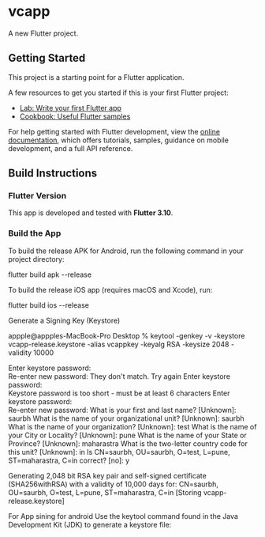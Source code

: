 # vcapp

A new Flutter project.

## Getting Started

This project is a starting point for a Flutter application.

A few resources to get you started if this is your first Flutter project:

- [Lab: Write your first Flutter app](https://docs.flutter.dev/get-started/codelab)
- [Cookbook: Useful Flutter samples](https://docs.flutter.dev/cookbook)

For help getting started with Flutter development, view the
[online documentation](https://docs.flutter.dev/), which offers tutorials,
samples, guidance on mobile development, and a full API reference.

## Build Instructions

### Flutter Version

This app is developed and tested with **Flutter 3.10**.

### Build the App

To build the release APK for Android, run the following command in your project directory:

flutter build apk --release

To build the release iOS app (requires macOS and Xcode), run:

flutter build ios --release

Generate a Signing Key (Keystore)

appple@appples-MacBook-Pro Desktop % keytool -genkey -v -keystore vcapp-release.keystore -alias vcappkey -keyalg RSA -keysize 2048 -validity 10000

Enter keystore password:  
Re-enter new password: 
They don't match. Try again
Enter keystore password:  
Keystore password is too short - must be at least 6 characters
Enter keystore password:  
Re-enter new password: 
What is your first and last name?
  [Unknown]:  saurbh
What is the name of your organizational unit?
  [Unknown]:  saurbh
What is the name of your organization?
  [Unknown]:  test
What is the name of your City or Locality?
  [Unknown]:  pune
What is the name of your State or Province?
  [Unknown]:  maharastra
What is the two-letter country code for this unit?
  [Unknown]:  in
Is CN=saurbh, OU=saurbh, O=test, L=pune, ST=maharastra, C=in correct?
  [no]:  y

Generating 2,048 bit RSA key pair and self-signed certificate (SHA256withRSA) with a validity of 10,000 days
	for: CN=saurbh, OU=saurbh, O=test, L=pune, ST=maharastra, C=in
[Storing vcapp-release.keystore]


For App sining for android
Use the keytool command found in the Java Development Kit (JDK) to generate a keystore file:
